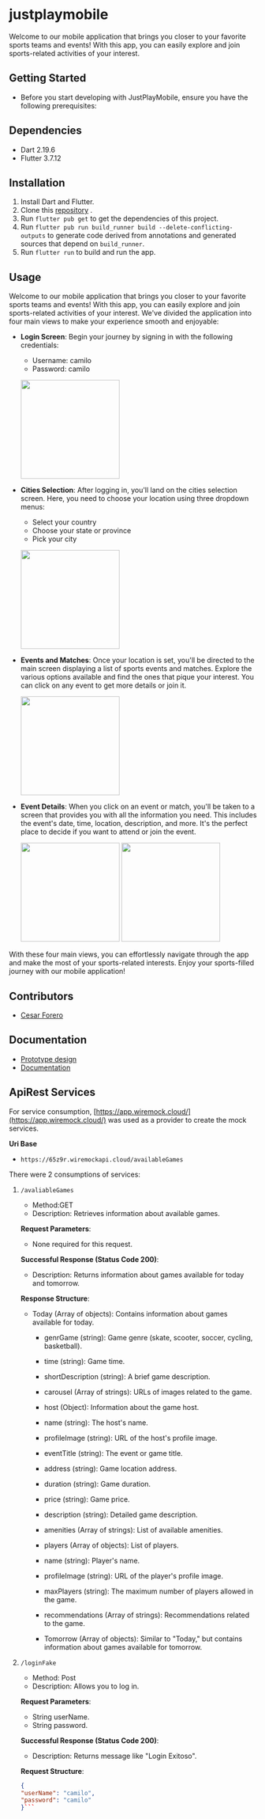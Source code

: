 # justplaymobile

Welcome to our mobile application that brings you closer to your favorite sports teams and events!
With this app, you can easily explore and join sports-related activities of your interest.

## Getting Started
- Before you start developing with JustPlayMobile, ensure you have the following prerequisites:

## Dependencies

* Dart 2.19.6
* Flutter 3.7.12

## Installation

1. Install Dart and Flutter.
2. Clone this [repository](https://github.com/cafoga98/justplaymobile.git) .
3. Run `flutter pub get` to get the dependencies of this project.
4. Run `flutter pub run build_runner build --delete-conflicting-outputs` to generate code derived from annotations and generated sources that depend on `build_runner`.
5. Run `flutter run` to build and run the app.

## Usage
Welcome to our mobile application that brings you closer to your favorite sports teams and events! With this app, you can easily explore and join sports-related activities of your interest. We've divided the application into four main views to make your experience smooth and enjoyable:

- **Login Screen**: Begin your journey by signing in with the following credentials:

  - Username: camilo
  - Password: camilo
  
  <p float="left">
  <img src="https://github.com/cafoga98/justplaymobile/blob/main/documentation/login_screen.jpg" width="200" />
  </p>

- **Cities Selection**: After logging in, you'll land on the cities selection screen. Here, you need to choose your location using three dropdown menus:

  - Select your country
  - Choose your state or province
  - Pick your city

  <p float="left">
  <img src="https://github.com/cafoga98/justplaymobile/blob/main/documentation/cities_screen.jpg" width="200" />
  </p>

- **Events and Matches**: Once your location is set, you'll be directed to the main screen displaying a list of sports events and matches. Explore the various options available and find the ones that pique your interest. You can click on any event to get more details or join it.
  <p float="left">
  <img src="https://github.com/cafoga98/justplaymobile/blob/main/documentation/sports_screen.jpg" width="200" />
  </p>

- **Event Details**: When you click on an event or match, you'll be taken to a screen that provides you with all the information you need. This includes the event's date, time, location, description, and more. It's the perfect place to decide if you want to attend or join the event.
  <p float="left">
  <img src="https://github.com/cafoga98/justplaymobile/blob/main/documentation/details_screen.jpg" width="200" />
  <img src="https://github.com/cafoga98/justplaymobile/blob/main/documentation/detail_screen_bottom.jpg" width="200" /> 
  </p>
With these four main views, you can effortlessly navigate through the app and make the most of your sports-related interests. Enjoy your sports-filled journey with our mobile application!

## Contributors

* [Cesar Forero](https://github.com/cafoga98)

## Documentation
* [Prototype design](https://github.com/cafoga98/justplaymobile/blob/main/documentation/WireGen%20-%20AI%20GPT%20wireframe%20generation%20(Community).pdf)
* [Documentation](https://github.com/cafoga98/justplaymobile/blob/main/README.md)

## ApiRest Services
For service consumption, [https://app.wiremock.cloud/](https://app.wiremock.cloud/) was used as a provider to create the mock services.

**Uri Base**
- `https://65z9r.wiremockapi.cloud/availableGames`

There were 2 consumptions of services:

1. `/avaliableGames`
   * Method:GET
   * Description: Retrieves information about available games.

    **Request Parameters**:
   * None required for this request.

   **Successful Response (Status Code 200)**:
   * Description: Returns information about games available for today and tomorrow.
   
   **Response Structure**:

   * Today (Array of objects): Contains information about games available for today.

     * genrGame (string): Game genre (skate, scooter, soccer, cycling, basketball).

     * time (string): Game time.

     * shortDescription (string): A brief game description.

     * carousel (Array of strings): URLs of images related to the game.

     * host (Object): Information about the game host.

     * name (string): The host's name.

     * profileImage (string): URL of the host's profile image.

     * eventTitle (string): The event or game title.

     * address (string): Game location address.

     * duration (string): Game duration.

     * price (string): Game price.

     * description (string): Detailed game description.

     * amenities (Array of strings): List of available amenities.

     * players (Array of objects): List of players.

     * name (string): Player's name.

     * profileImage (string): URL of the player's profile image.

     * maxPlayers (string): The maximum number of players allowed in the game.

     * recommendations (Array of strings): Recommendations related to the game.

     * Tomorrow (Array of objects): Similar to "Today," but contains information about games available for tomorrow.


2. `/loginFake`
   * Method: Post
   * Description: Allows you to log in.

   **Request Parameters**:
   * String userName.
   * String password.

   **Successful Response (Status Code 200)**:
   * Description: Returns message like "Login Exitoso".

   **Request Structure**:
    ```json
    {
    "userName": "camilo",
    "password": "camilo"
    }```
